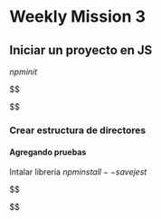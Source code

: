 # Weekly Mission 3

## Iniciar un proyecto en JS

$npm init$

$$


$$

### Crear estructura de directores

#### Agregando pruebas

Intalar libreria $npm install --save jest$

$$


$$
